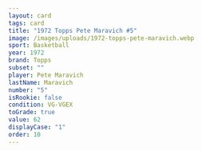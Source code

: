 ```yaml
---
layout: card
tags: card
title: "1972 Topps Pete Maravich #5"
image: /images/uploads/1972-topps-pete-maravich.webp
sport: Basketball
year: 1972
brand: Topps
subset: ""
player: Pete Maravich
lastName: Maravich
number: "5"
isRookie: false
condition: VG-VGEX
toGrade: true
value: 62
displayCase: "1"
order: 10
---
```

